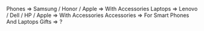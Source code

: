 Phones => Samsung / Honor / Apple => With Accessories
Laptops => Lenovo / Dell / HP / Apple => With Accessories
Accessories => For Smart Phones And Laptops
Gifts => ?
